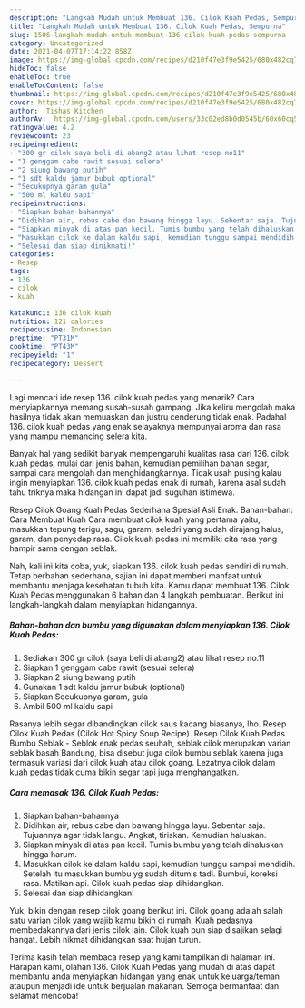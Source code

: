 ```yaml
---
description: "Langkah Mudah untuk Membuat 136. Cilok Kuah Pedas, Sempurna"
title: "Langkah Mudah untuk Membuat 136. Cilok Kuah Pedas, Sempurna"
slug: 1506-langkah-mudah-untuk-membuat-136-cilok-kuah-pedas-sempurna
category: Uncategorized
date: 2021-04-07T17:14:22.858Z
image: https://img-global.cpcdn.com/recipes/d210f47e3f9e5425/680x482cq70/136-cilok-kuah-pedas-foto-resep-utama.jpg
hideToc: false
enableToc: true
enableTocContent: false
thumbnail: https://img-global.cpcdn.com/recipes/d210f47e3f9e5425/680x482cq70/136-cilok-kuah-pedas-foto-resep-utama.jpg
cover: https://img-global.cpcdn.com/recipes/d210f47e3f9e5425/680x482cq70/136-cilok-kuah-pedas-foto-resep-utama.jpg
author:  Tishas Kitchen
authorAv:  https://img-global.cpcdn.com/users/33c02ed8b0d0545b/60x60cq50/avatar.jpg
ratingvalue: 4.2
reviewcount: 23
recipeingredient:
- "300 gr cilok saya beli di abang2 atau lihat resep no11"
- "1 genggam cabe rawit sesuai selera"
- "2 siung bawang putih"
- "1 sdt kaldu jamur bubuk optional"
- "Secukupnya garam gula"
- "500 ml kaldu sapi"
recipeinstructions:
- "Siapkan bahan-bahannya"
- "Didihkan air, rebus cabe dan bawang hingga layu. Sebentar saja. Tujuannya agar tidak langu. Angkat, tiriskan. Kemudian haluskan."
- "Siapkan minyak di atas pan kecil. Tumis bumbu yang telah dihaluskan hingga harum."
- "Masukkan cilok ke dalam kaldu sapi, kemudian tunggu sampai mendidih. Setelah itu masukkan bumbu yg sudah ditumis tadi. Bumbui, koreksi rasa. Matikan api. Cilok kuah pedas siap dihidangkan."
- "Selesai dan siap dinikmati!"
categories:
- Resep
tags:
- 136
- cilok
- kuah

katakunci: 136 cilok kuah 
nutrition: 121 calories
recipecuisine: Indonesian
preptime: "PT31M"
cooktime: "PT43M"
recipeyield: "1"
recipecategory: Dessert

---
```



Lagi mencari ide resep 136. cilok kuah pedas yang menarik? Cara menyiapkannya memang susah-susah gampang. Jika keliru mengolah maka hasilnya tidak akan memuaskan dan justru cenderung tidak enak. Padahal 136. cilok kuah pedas yang enak selayaknya mempunyai aroma dan rasa yang mampu memancing selera kita.


Banyak hal yang sedikit banyak mempengaruhi kualitas rasa dari 136. cilok kuah pedas, mulai dari jenis bahan, kemudian pemilihan bahan segar, sampai cara mengolah dan menghidangkannya. Tidak usah pusing kalau ingin menyiapkan 136. cilok kuah pedas enak di rumah, karena asal sudah tahu triknya maka hidangan ini dapat jadi suguhan istimewa.

Resep Cilok Goang Kuah Pedas Sederhana Spesial Asli Enak. Bahan-bahan: Cara Membuat Kuah Cara membuat cilok kuah yang pertama yaitu, masukkan tepung terigu, sagu, garam, seledri yang sudah dirajang halus, garam, dan penyedap rasa. Cilok kuah pedas ini memiliki cita rasa yang hampir sama dengan seblak.


Nah, kali ini kita coba, yuk, siapkan 136. cilok kuah pedas sendiri di rumah. Tetap berbahan sederhana, sajian ini dapat memberi manfaat untuk membantu menjaga kesehatan tubuh kita. Kamu dapat membuat 136. Cilok Kuah Pedas menggunakan 6 bahan dan 4 langkah pembuatan. Berikut ini langkah-langkah dalam menyiapkan hidangannya.

<!--inarticleads1-->

##### Bahan-bahan dan bumbu yang digunakan dalam menyiapkan 136. Cilok Kuah Pedas:

1. Sediakan 300 gr cilok (saya beli di abang2) atau lihat resep no.11
1. Siapkan 1 genggam cabe rawit (sesuai selera)
1. Siapkan 2 siung bawang putih
1. Gunakan 1 sdt kaldu jamur bubuk (optional)
1. Siapkan Secukupnya garam, gula
1. Ambil 500 ml kaldu sapi


Rasanya lebih segar dibandingkan cilok saus kacang biasanya, lho. Resep Cilok Kuah Pedas (Cilok Hot Spicy Soup Recipe). Resep Cilok Kuah Pedas Bumbu Seblak - Seblok enak pedas seuhah, seblak cilok merupakan varian seblak basah Bandung, bisa disebut juga cilok bumbu seblak karena juga termasuk variasi dari cilok kuah atau cilok goang. Lezatnya cilok dalam kuah pedas tidak cuma bikin segar tapi juga menghangatkan. 

<!--inarticleads2-->

##### Cara memasak 136. Cilok Kuah Pedas:

1. Siapkan bahan-bahannya
1. Didihkan air, rebus cabe dan bawang hingga layu. Sebentar saja. Tujuannya agar tidak langu. Angkat, tiriskan. Kemudian haluskan.
1. Siapkan minyak di atas pan kecil. Tumis bumbu yang telah dihaluskan hingga harum.
1. Masukkan cilok ke dalam kaldu sapi, kemudian tunggu sampai mendidih. Setelah itu masukkan bumbu yg sudah ditumis tadi. Bumbui, koreksi rasa. Matikan api. Cilok kuah pedas siap dihidangkan.
1. Selesai dan siap dihidangkan!

Yuk, bikin dengan resep cilok goang berikut ini. Cilok goang adalah salah satu varian cilok yang wajib kamu bikin di rumah. Kuah pedasnya membedakannya dari jenis cilok lain. Cilok kuah pun siap disajikan selagi hangat. Lebih nikmat dihidangkan saat hujan turun. 

Terima kasih telah membaca resep yang kami tampilkan di halaman ini. Harapan kami, olahan 136. Cilok Kuah Pedas yang mudah di atas dapat membantu anda menyiapkan hidangan yang enak untuk keluarga/teman ataupun menjadi ide untuk berjualan makanan. Semoga bermanfaat dan selamat mencoba!
